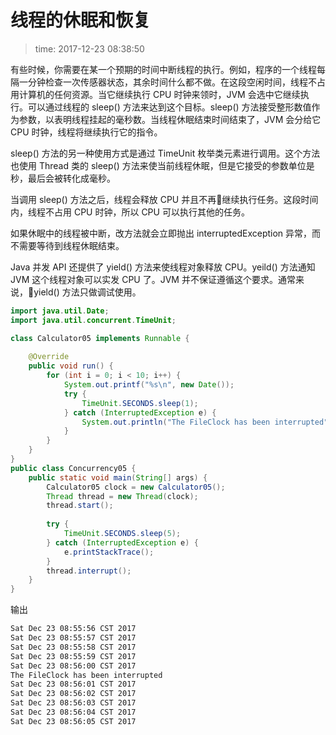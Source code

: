 # 线程的休眠和恢复
>time: 2017-12-23 08:38:50

有些时候，你需要在某一个预期的时间中断线程的执行。例如，程序的一个线程每隔一分钟检查一次传感器状态，其余时间什么都不做。在这段空闲时间，线程不占用计算机的任何资源。当它继续执行 CPU 时钟来领时，JVM 会选中它继续执行。可以通过线程的 sleep() 方法来达到这个目标。sleep() 方法接受整形数值作为参数，以表明线程挂起的毫秒数。当线程休眠结束时间结束了，JVM 会分给它 CPU 时钟，线程将继续执行它的指令。

sleep() 方法的另一种使用方式是通过 TimeUnit 枚举类元素进行调用。这个方法也使用 Thread 类的 sleep() 方法来使当前线程休眠，但是它接受的参数单位是秒，最后会被转化成毫秒。

当调用 sleep() 方法之后，线程会释放 CPU 并且不再继续执行任务。这段时间内，线程不占用 CPU 时钟，所以 CPU 可以执行其他的任务。

如果休眠中的线程被中断，改方法就会立即抛出 interruptedException 异常，而不需要等待到线程休眠结束。

Java 并发 API 还提供了 yield() 方法来使线程对象释放 CPU。yeild() 方法通知 JVM 这个线程对象可以实发 CPU 了。JVM 并不保证遵循这个要求。通常来说，yield() 方法只做调试使用。

```java
import java.util.Date;
import java.util.concurrent.TimeUnit;

class Calculator05 implements Runnable {
    
    @Override
    public void run() {
        for (int i = 0; i < 10; i++) {
            System.out.printf("%s\n", new Date());
            try {
                TimeUnit.SECONDS.sleep(1);
            } catch (InterruptedException e) {
                System.out.println("The FileClock has been interrupted");
            }
        }
    }
}
public class Concurrency05 {
    public static void main(String[] args) {
        Calculator05 clock = new Calculator05();
        Thread thread = new Thread(clock);
        thread.start();
        
        try {
            TimeUnit.SECONDS.sleep(5);
        } catch (InterruptedException e) {
            e.printStackTrace();
        }
        thread.interrupt();
    }
}
```
输出
```bash
Sat Dec 23 08:55:56 CST 2017
Sat Dec 23 08:55:57 CST 2017
Sat Dec 23 08:55:58 CST 2017
Sat Dec 23 08:55:59 CST 2017
Sat Dec 23 08:56:00 CST 2017
The FileClock has been interrupted
Sat Dec 23 08:56:01 CST 2017
Sat Dec 23 08:56:02 CST 2017
Sat Dec 23 08:56:03 CST 2017
Sat Dec 23 08:56:04 CST 2017
Sat Dec 23 08:56:05 CST 2017
```